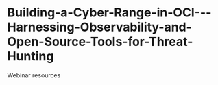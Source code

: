 # Building-a-Cyber-Range-in-OCI---Harnessing-Observability-and-Open-Source-Tools-for-Threat-Hunting
Webinar resources
